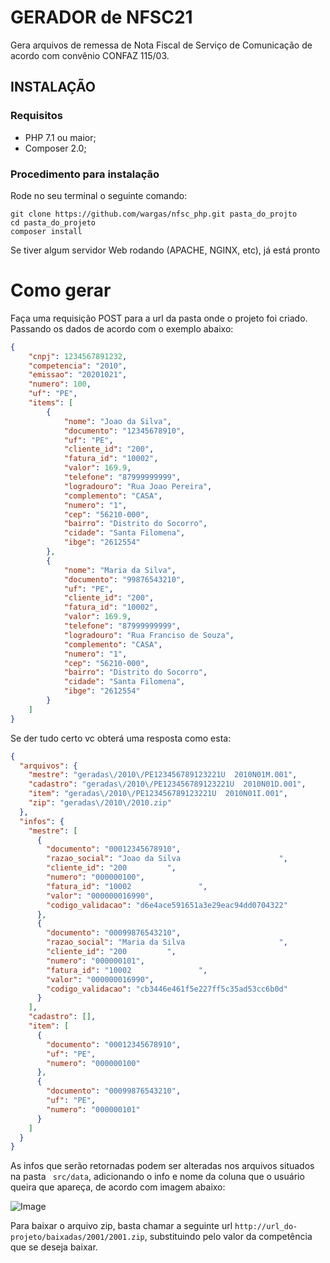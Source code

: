 # GERADOR de NFSC21

Gera arquivos de remessa de Nota Fiscal de Serviço de Comunicação de acordo com convênio CONFAZ 115/03.

## **INSTALAÇÃO**

### Requisitos 

- PHP 7.1 ou maior;
- Composer 2.0;

### Procedimento para instalação

Rode no seu terminal o seguinte comando:

```shell
git clone https://github.com/wargas/nfsc_php.git pasta_do_projto
cd pasta_do_projeto
composer install
```

Se tiver algum servidor Web rodando (APACHE, NGINX, etc), já está pronto

# Como gerar

Faça uma requisição POST para a url da pasta onde o projeto foi criado. Passando os dados de acordo com o exemplo abaixo:

```json
{
	"cnpj": 1234567891232,
	"competencia": "2010",
	"emissao": "20201021",
	"numero": 100, 
	"uf": "PE",
	"items": [
		{
			"nome": "Joao da Silva",
			"documento": "12345678910",
			"uf": "PE",
			"cliente_id": "200",
			"fatura_id": "10002",
			"valor": 169.9,
			"telefone": "87999999999",
			"logradouro": "Rua Joao Pereira",
			"complemento": "CASA",
			"numero": "1",
			"cep": "56210-000",
			"bairro": "Distrito do Socorro",
			"cidade": "Santa Filomena",
			"ibge": "2612554"
		},
        {
			"nome": "Maria da Silva",
			"documento": "99876543210",
			"uf": "PE",
			"cliente_id": "200",
			"fatura_id": "10002",
			"valor": 169.9,
			"telefone": "87999999999",
			"logradouro": "Rua Franciso de Souza",
			"complemento": "CASA",
			"numero": "1",
			"cep": "56210-000",
			"bairro": "Distrito do Socorro",
			"cidade": "Santa Filomena",
			"ibge": "2612554"
		}
	]
}
```

Se der tudo certo vc obterá uma resposta como esta:

```json
{
  "arquivos": {
    "mestre": "geradas\/2010\/PE123456789123221U  2010N01M.001",
    "cadastro": "geradas\/2010\/PE123456789123221U  2010N01D.001",
    "item": "geradas\/2010\/PE123456789123221U  2010N01I.001",
    "zip": "geradas\/2010\/2010.zip"
  },
  "infos": {
    "mestre": [
      {
        "documento": "00012345678910",
        "razao_social": "Joao da Silva                      ",
        "cliente_id": "200         ",
        "numero": "000000100",
        "fatura_id": "10002               ",
        "valor": "000000016990",
        "codigo_validacao": "d6e4ace591651a3e29eac94dd0704322"
      },
      {
        "documento": "00099876543210",
        "razao_social": "Maria da Silva                     ",
        "cliente_id": "200         ",
        "numero": "000000101",
        "fatura_id": "10002               ",
        "valor": "000000016990",
        "codigo_validacao": "cb3446e461f5e227ff5c35ad53cc6b0d"
      }
    ],
    "cadastro": [],
    "item": [
      {
        "documento": "00012345678910",
        "uf": "PE",
        "numero": "000000100"
      },
      {
        "documento": "00099876543210",
        "uf": "PE",
        "numero": "000000101"
      }
    ]
  }
}
```

As infos que serão retornadas podem ser alteradas nos arquivos situados na pasta `  src/data `, adicionando o info e nome da coluna que o usuário queira que apareça, de acordo com imagem abaixo:

![Image](https://sefaz-ce.s3.amazonaws.com/images/20201025093500_image.png)

Para baixar o arquivo zip, basta chamar a seguinte url ` http://url_do-projeto/baixadas/2001/2001.zip `, substituindo pelo valor da competência que se deseja baixar.
